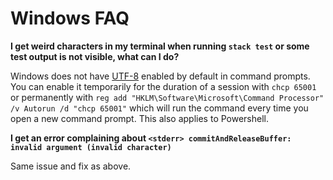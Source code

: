 # Windows FAQ

**I get weird characters in my terminal when running `stack test` or some test output is not visible, what can I do?**

Windows does not have [UTF-8](https://en.wikipedia.org/wiki/UTF-8) enabled by default in command prompts. You can enable it temporarily for the duration of a session with `chcp 65001` or permanently with `reg add "HKLM\Software\Microsoft\Command Processor" /v Autorun /d "chcp 65001"` which will run the command every time you open a new command prompt. This also applies to Powershell.

**I get an error complaining about `<stderr> commitAndReleaseBuffer: invalid argument (invalid character)`**

Same issue and fix as above.

